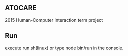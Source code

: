 ## ATOCARE
2015 Human-Computer Interaction term project

## Run
execute run.sh(linux) or
type
node bin/run
in the console.
